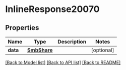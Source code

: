 # InlineResponse20070

## Properties
Name | Type | Description | Notes
------------ | ------------- | ------------- | -------------
**data** | [**SmbShare**](SmbShare.md) |  | [optional] 

[[Back to Model list]](../README.md#documentation-for-models) [[Back to API list]](../README.md#documentation-for-api-endpoints) [[Back to README]](../README.md)

